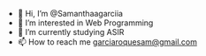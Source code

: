 - 👋 Hi, I’m @Samanthaagarciia
- 👀 I’m interested in Web Programming
- 🌱 I’m currently studying ASIR
- 📫 How to reach me garciaroquesam@gmail.com

<!---
Samanthaagarciia/Samanthaagarciia is a ✨ special ✨ repository because its `README.md` (this file) appears on your GitHub profile.
You can click the Preview link to take a look at your changes.
--->
